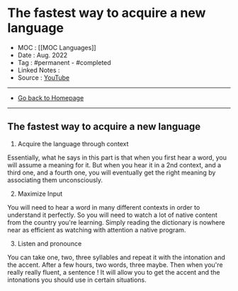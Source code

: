 # The fastest way to acquire a new language
- MOC : [[MOC Languages]]
- Date : Aug. 2022
- Tag : #permanent - #completed 
- Linked Notes : 
- Source : [YouTube](https://youtube.com/)
-------------------
- [Go back to Homepage](https://misudashi.ga/)
-----

## The fastest way to acquire a new language
1. Acquire the language through context

Essentially, what he says in this part is that when you first hear a word, you will assume a meaning for it. But when you hear it in a 2nd context, and a third one, and a fourth one, you will eventually get the right meaning by associating them unconsciously.

2. Maximize Input

You will need to hear a word in many different contexts in order to understand it perfectly. So you will need to watch a lot of native content from the country you're learning. Simply reading the dictionary is nowhere near as efficient as watching with attention a native program.

3. Listen and pronounce

You can take one, two, three syllables and repeat it with the intonation and the accent. After a few hours, two words, three maybe. Then when you're really really fluent, a sentence ! It will allow you to get the accent and the intonations you should use in certain situations.